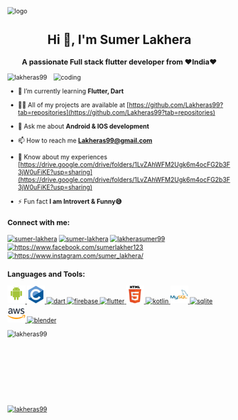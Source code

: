 ![logo](https://raw.githubusercontent.com/Lakheras99/SUMER-LAKHERA/main/Black%20and%20%20White%20Gradient%20Personal%20LinkedIn%20Banner(1).png)


<h1 align="center">Hi 👋, I'm Sumer Lakhera</h1>
<h3 align="center">A passionate Full stack flutter developer from ♥️India♥️</h3>

<img align="right" alt="coding" width="400" src="https://user-images.githubusercontent.com/55389276/140866485-8fb1c876-9a8f-4d6a-98dc-08c4981eaf70.gif">

<p align="left"> <img src="https://komarev.com/ghpvc/?username=lakheras99&label=Profile%20views&color=0e75b6&style=flat" alt="lakheras99" /> </p>

<!--- <p align="left"> <a href="https://github.com/ryo-ma/github-profile-trophy"><img src="https://github-profile-trophy.vercel.app/?username=lakheras99" alt="lakheras99" /></a> </p> --->

- 🌱 I’m currently learning **Flutter, Dart**

- 👨‍💻 All of my projects are available at [https://github.com/Lakheras99?tab=repositories](https://github.com/Lakheras99?tab=repositories)

- 💬 Ask me about **Android & IOS development**

- 📫 How to reach me **Lakheras99@gmail.com**

- 📄 Know about my experiences [https://drive.google.com/drive/folders/1LvZAhWFM2Ugk6m4ocFG2b3F3jW0uFiKE?usp=sharing](https://drive.google.com/drive/folders/1LvZAhWFM2Ugk6m4ocFG2b3F3jW0uFiKE?usp=sharing)

- ⚡ Fun fact **I am Introvert & Funny😅**

<h3 align="left">Connect with me:</h3>
<p align="left">

<a href="https://linkedin.com/in/sumer-lakhera" target="blank"><img align="center" src="https://raw.githubusercontent.com/rahuldkjain/github-profile-readme-generator/master/src/images/icons/Social/linked-in-alt.svg" alt="sumer-lakhera" height="30" width="40" /></a>
<a href="https://stackoverflow.com/users/sumer-lakhera" target="blank"><img align="center" src="https://raw.githubusercontent.com/rahuldkjain/github-profile-readme-generator/master/src/images/icons/Social/stack-overflow.svg" alt="sumer-lakhera" height="30" width="40" /></a>
<a href="https://twitter.com/lakherasumer99" target="blank"><img align="center" src="https://raw.githubusercontent.com/rahuldkjain/github-profile-readme-generator/master/src/images/icons/Social/twitter.svg" alt="lakherasumer99" height="30" width="40" /></a>
<a href="https://fb.com/https://www.facebook.com/sumerlakher123" target="blank"><img align="center" src="https://raw.githubusercontent.com/rahuldkjain/github-profile-readme-generator/master/src/images/icons/Social/facebook.svg" alt="https://www.facebook.com/sumerlakher123" height="30" width="40" /></a>
<a href="https://instagram.com/https://www.instagram.com/sumer_lakhera/" target="blank"><img align="center" src="https://raw.githubusercontent.com/rahuldkjain/github-profile-readme-generator/master/src/images/icons/Social/instagram.svg" alt="https://www.instagram.com/sumer_lakhera/" height="30" width="40" /></a>
</p>

<h3 align="left">Languages and Tools:</h3>
<p align="left"> <a href="https://developer.android.com" target="_blank" rel="noreferrer"> <img src="https://raw.githubusercontent.com/devicons/devicon/master/icons/android/android-original-wordmark.svg" alt="android" width="40" height="40"/> </a>  </a> <a href="https://www.cprogramming.com/" target="_blank" rel="noreferrer"> <img src="https://raw.githubusercontent.com/devicons/devicon/master/icons/c/c-original.svg" alt="c" width="40" height="40"/> </a> <a href="https://dart.dev" target="_blank" rel="noreferrer"> <img src="https://www.vectorlogo.zone/logos/dartlang/dartlang-icon.svg" alt="dart" width="40" height="40"/> </a> <a href="https://firebase.google.com/" target="_blank" rel="noreferrer"> <img src="https://www.vectorlogo.zone/logos/firebase/firebase-icon.svg" alt="firebase" width="40" height="40"/> </a> <a href="https://flutter.dev" target="_blank" rel="noreferrer"> <img src="https://www.vectorlogo.zone/logos/flutterio/flutterio-icon.svg" alt="flutter" width="40" height="40"/> </a> <a href="https://www.w3.org/html/" target="_blank" rel="noreferrer"> <img src="https://raw.githubusercontent.com/devicons/devicon/master/icons/html5/html5-original-wordmark.svg" alt="html5" width="40" height="40"/> </a> <a href="https://kotlinlang.org" target="_blank" rel="noreferrer"> <img src="https://www.vectorlogo.zone/logos/kotlinlang/kotlinlang-icon.svg" alt="kotlin" width="40" height="40"/> </a> <a href="https://www.mysql.com/" target="_blank" rel="noreferrer"> <img src="https://raw.githubusercontent.com/devicons/devicon/master/icons/mysql/mysql-original-wordmark.svg" alt="mysql" width="40" height="40"/> </a> <a href="https://www.sqlite.org/" target="_blank" rel="noreferrer"> <img src="https://www.vectorlogo.zone/logos/sqlite/sqlite-icon.svg" alt="sqlite" width="40" height="40"/> </a> <a href="https://aws.amazon.com" target="_blank" rel="noreferrer"> <img src="https://raw.githubusercontent.com/devicons/devicon/master/icons/amazonwebservices/amazonwebservices-original-wordmark.svg" alt="aws" width="40" height="40"/> </a> <a href="https://www.blender.org/" target="_blank" rel="noreferrer"> <img src="https://download.blender.org/branding/community/blender_community_badge_white.svg" alt="blender" width="40" height="40"/></p>

<p><img align="left" src="https://github-readme-stats.vercel.app/api/top-langs?username=lakheras99&show_icons=true&locale=en&layout=compact" alt="lakheras99" /></p>

<br><br><br><br><br><br><br><br><br>
<p><img align="center" src="https://github-readme-streak-stats.herokuapp.com/?user=lakheras99&" alt="lakheras99" /></p>
